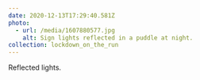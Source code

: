 ```yaml
---
date: 2020-12-13T17:29:40.581Z
photo:
  - url: /media/1607880577.jpg
    alt: Sign lights reflected in a puddle at night.
collection: lockdown_on_the_run
---
```

Reflected lights.
